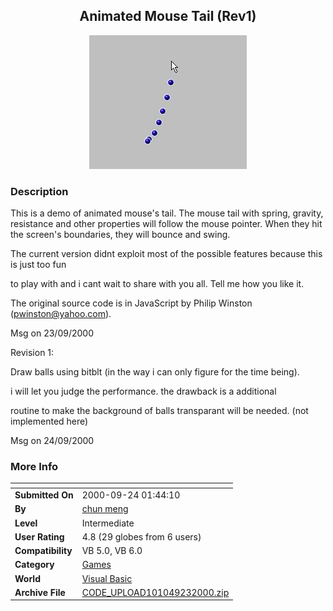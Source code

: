 ﻿<div align="center">

## Animated Mouse Tail \(Rev1\)

<img src="PIC20009212322214126.jpg">
</div>

### Description

This is a demo of animated mouse's tail. The mouse tail with spring, gravity, resistance and other properties will follow the mouse pointer. When they hit the screen's boundaries, they will bounce and swing.

The current version didnt exploit most of the possible features because this is just too fun

to play with and i cant wait to share with you all. Tell me how you like it.

The original source code is in JavaScript by Philip Winston (pwinston@yahoo.com).

Msg on 23/09/2000

Revision 1:

Draw balls using bitblt (in the way i can only figure for the time being).

i will let you judge the performance. the drawback is a additional

routine to make the background of balls transparant will be needed. (not implemented here)

Msg on 24/09/2000
 
### More Info
 


<span>             |<span>
---                |---
**Submitted On**   |2000-09-24 01:44:10
**By**             |[chun meng](https://github.com/Planet-Source-Code/PSCIndex/blob/master/ByAuthor/chun-meng.md)
**Level**          |Intermediate
**User Rating**    |4.8 (29 globes from 6 users)
**Compatibility**  |VB 5\.0, VB 6\.0
**Category**       |[Games](https://github.com/Planet-Source-Code/PSCIndex/blob/master/ByCategory/games__1-38.md)
**World**          |[Visual Basic](https://github.com/Planet-Source-Code/PSCIndex/blob/master/ByWorld/visual-basic.md)
**Archive File**   |[CODE\_UPLOAD101049232000\.zip](https://github.com/Planet-Source-Code/chun-meng-animated-mouse-tail-rev1__1-11610/archive/master.zip)








